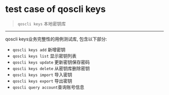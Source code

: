 # test case of qoscli keys

> `qoscli keys` 本地密钥库

---

qoscli keys业务完整性的用例测试库, 包含以下部分:

* `qoscli keys add` 新增密钥
* `qoscli keys list` 显示密钥列表
* `qoscli keys update` 更新密钥保存密码
* `qoscli keys delete` 从密钥库删除密钥
* `qoscli keys import` 导入密钥
* `qoscli keys export` 导出密钥
* `qoscli query account`查询账号信息
